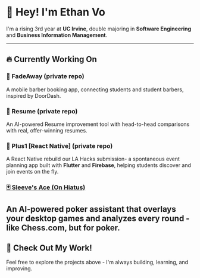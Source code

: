# 👋 Hey! I'm Ethan Vo

I'm a rising 3rd year at **UC Irvine**, double majoring in **Software Engineering** and **Business Information Management**.

---

## 🔥 Currently Working On

### 💈  FadeAway (private repo) 
A mobile barber booking app, connecting students and student barbers, inspired by DoorDash.

### 📄 Resume (private repo)
An AI-powered Resume improvement tool with head-to-head comparisons with real, offer-winning resumes. 

### 📱 Plus1 [React Native] (private repo)
A React Native rebuild our LA Hacks submission- a spontaneous event planning app built with **Flutter** and **Firebase**, helping students discover and join events on the fly.

### [🃏 Sleeve's Ace (On Hiatus)](https://github.com/ethnvo/sleevesace)
An AI-powered poker assistant that overlays your desktop games and analyzes every round - like Chess.com, but for poker.
---

## 📂 Check Out My Work!

Feel free to explore the projects above - I'm always building, learning, and improving.
